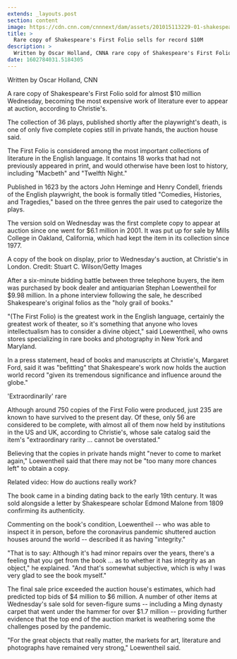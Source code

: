 ```yaml
--- 
extends: _layouts.post 
section: content 
image: https://cdn.cnn.com/cnnnext/dam/assets/201015113229-01-shakespeare-first-folio-auction-crop-super-tease.jpg 
title: > 
  Rare copy of Shakespeare's First Folio sells for record $10M 
description: > 
  Written by Oscar Holland, CNNA rare copy of Shakespeare's First Folio sold for almost $10 million Wednesday, becoming the most expensive work of literature ever to appear at auction, according to Christie's.The First Folio is considered among the most important collections of literature in the English language.The version sold on Wednesday was the first complete copy to appear at auction since one went for $6.1 million in 2001.In a phone interview following the sale, he described Shakespeare's original folios as the "holy grail of books."The final sale price exceeded the auction house's estimates, which had predicted top bids of $4 million to $6 million. 
date: 1602784031.5184305 
--- 
```

Written by Oscar Holland, CNN

A rare copy of Shakespeare's First Folio sold for almost $10 million Wednesday, becoming the most expensive work of literature ever to appear at auction, according to Christie's.

The collection of 36 plays, published shortly after the playwright's death, is one of only five complete copies still in private hands, the auction house said.

The First Folio is considered among the most important collections of literature in the English language. It contains 18 works that had not previously appeared in print, and would otherwise have been lost to history, including "Macbeth" and "Twelfth Night."

Published in 1623 by the actors John Heminge and Henry Condell, friends of the English playwright, the book is formally titled "Comedies, Histories, and Tragedies," based on the three genres the pair used to categorize the plays.

The version sold on Wednesday was the first complete copy to appear at auction since one went for $6.1 million in 2001. It was put up for sale by Mills College in Oakland, California, which had kept the item in its collection since 1977.

A copy of the book on display, prior to Wednesday's auction, at Christie's in London. Credit: Stuart C. Wilson/Getty Images

After a six-minute bidding battle between three telephone buyers, the item was purchased by book dealer and antiquarian Stephan Loewentheil for $9.98 million. In a phone interview following the sale, he described Shakespeare's original folios as the "holy grail of books."

"(The First Folio) is the greatest work in the English language, certainly the greatest work of theater, so it's something that anyone who loves intellectualism has to consider a divine object," said Loewentheil, who owns stores specializing in rare books and photography in New York and Maryland.

In a press statement, head of books and manuscripts at Christie's, Margaret Ford, said it was "befitting" that Shakespeare's work now holds the auction world record "given its tremendous significance and influence around the globe."

'Extraordinarily' rare

Although around 750 copies of the First Folio were produced, just 235 are known to have survived to the present day. Of these, only 56 are considered to be complete, with almost all of them now held by institutions in the US and UK, according to Christie's, whose sale catalog said the item's "extraordinary rarity ... cannot be overstated."

Believing that the copies in private hands might "never to come to market again," Loewentheil said that there may not be "too many more chances left" to obtain a copy.

Related video: How do auctions really work?

The book came in a binding dating back to the early 19th century. It was sold alongside a letter by Shakespeare scholar Edmond Malone from 1809 confirming its authenticity.

Commenting on the book's condition, Loewentheil -- who was able to inspect it in person, before the coronavirus pandemic shuttered auction houses around the world -- described it as having "integrity."

"That is to say: Although it's had minor repairs over the years, there's a feeling that you get from the book ... as to whether it has integrity as an object," he explained. "And that's somewhat subjective, which is why I was very glad to see the book myself."

The final sale price exceeded the auction house's estimates, which had predicted top bids of $4 million to $6 million. A number of other items at Wednesday's sale sold for seven-figure sums -- including a Ming dynasty carpet that went under the hammer for over $1.7 million -- providing further evidence that the top end of the auction market is weathering some the challenges posed by the pandemic.

"For the great objects that really matter, the markets for art, literature and photographs have remained very strong," Loewentheil said.